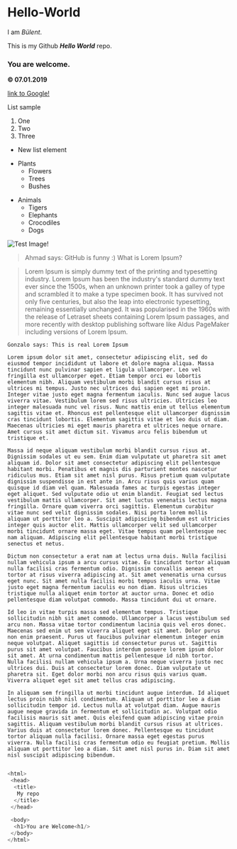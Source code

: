 # Hello-World

I am *Bülent*.

This is my Github ***Hello World*** repo.

### You are welcome.

**© 07.01.2019**

[link to Google!](http://google.com)

List sample
1. One
2. Two
3. Three

* New list element

- Plants
  * Flowers
  * Trees
  - Bushes
* Animals
  * Tigers
  * Elephants
  - Crocodiles
  * Dogs

![Test Image!](https://octodex.github.com/images/yaktocat.png)


> Ahmad says: GitHub is funny :)
> What is Lorem Ipsum?


>Lorem Ipsum is simply dummy text of the printing and typesetting industry. Lorem Ipsum has been the industry's standard dummy text ever since the 1500s, when an unknown printer took a galley of type and scrambled it to make a type specimen book. It has survived not only five centuries, but also the leap into electronic typesetting, remaining essentially unchanged. It was popularised in the 1960s with the release of Letraset sheets containing Lorem Ipsum passages, and more recently with desktop publishing software like Aldus PageMaker including versions of Lorem Ipsum.

```
Gonzalo says: This is real Lorem Ipsum

Lorem ipsum dolor sit amet, consectetur adipiscing elit, sed do eiusmod tempor incididunt ut labore et dolore magna aliqua. Massa tincidunt nunc pulvinar sapien et ligula ullamcorper. Leo vel fringilla est ullamcorper eget. Etiam tempor orci eu lobortis elementum nibh. Aliquam vestibulum morbi blandit cursus risus at ultrices mi tempus. Justo nec ultrices dui sapien eget mi proin. Integer vitae justo eget magna fermentum iaculis. Nunc sed augue lacus viverra vitae. Vestibulum lorem sed risus ultricies. Ultricies leo integer malesuada nunc vel risus. Nunc mattis enim ut tellus elementum sagittis vitae et. Rhoncus est pellentesque elit ullamcorper dignissim cras tincidunt lobortis. Elementum sagittis vitae et leo duis ut diam. Maecenas ultricies mi eget mauris pharetra et ultrices neque ornare. Amet cursus sit amet dictum sit. Vivamus arcu felis bibendum ut tristique et.

Massa id neque aliquam vestibulum morbi blandit cursus risus at. Dignissim sodales ut eu sem. Enim diam vulputate ut pharetra sit amet aliquam id. Dolor sit amet consectetur adipiscing elit pellentesque habitant morbi. Penatibus et magnis dis parturient montes nascetur ridiculus mus. Etiam sit amet nisl purus. Risus pretium quam vulputate dignissim suspendisse in est ante in. Arcu risus quis varius quam quisque id diam vel quam. Malesuada fames ac turpis egestas integer eget aliquet. Sed vulputate odio ut enim blandit. Feugiat sed lectus vestibulum mattis ullamcorper. Sit amet luctus venenatis lectus magna fringilla. Ornare quam viverra orci sagittis. Elementum curabitur vitae nunc sed velit dignissim sodales. Nisi porta lorem mollis aliquam ut porttitor leo a. Suscipit adipiscing bibendum est ultricies integer quis auctor elit. Mattis ullamcorper velit sed ullamcorper morbi tincidunt ornare massa eget. Vitae tempus quam pellentesque nec nam aliquam. Adipiscing elit pellentesque habitant morbi tristique senectus et netus.

Dictum non consectetur a erat nam at lectus urna duis. Nulla facilisi nullam vehicula ipsum a arcu cursus vitae. Eu tincidunt tortor aliquam nulla facilisi cras fermentum odio. Dignissim convallis aenean et tortor at risus viverra adipiscing at. Sit amet venenatis urna cursus eget nunc. Sit amet nulla facilisi morbi tempus iaculis urna. Vitae justo eget magna fermentum iaculis eu non diam. Risus ultricies tristique nulla aliquet enim tortor at auctor urna. Donec et odio pellentesque diam volutpat commodo. Massa tincidunt dui ut ornare.

Id leo in vitae turpis massa sed elementum tempus. Tristique sollicitudin nibh sit amet commodo. Ullamcorper a lacus vestibulum sed arcu non. Massa vitae tortor condimentum lacinia quis vel eros donec. Maecenas sed enim ut sem viverra aliquet eget sit amet. Dolor purus non enim praesent. Purus ut faucibus pulvinar elementum integer enim neque volutpat. Aliquet sagittis id consectetur purus ut. Sagittis purus sit amet volutpat. Faucibus interdum posuere lorem ipsum dolor sit amet. At urna condimentum mattis pellentesque id nibh tortor. Nulla facilisi nullam vehicula ipsum a. Urna neque viverra justo nec ultrices dui. Duis at consectetur lorem donec. Diam vulputate ut pharetra sit. Eget dolor morbi non arcu risus quis varius quam. Viverra aliquet eget sit amet tellus cras adipiscing.

In aliquam sem fringilla ut morbi tincidunt augue interdum. Id aliquet lectus proin nibh nisl condimentum. Aliquam ut porttitor leo a diam sollicitudin tempor id. Lectus nulla at volutpat diam. Augue mauris augue neque gravida in fermentum et sollicitudin ac. Volutpat odio facilisis mauris sit amet. Quis eleifend quam adipiscing vitae proin sagittis. Aliquam vestibulum morbi blandit cursus risus at ultrices. Varius duis at consectetur lorem donec. Pellentesque eu tincidunt tortor aliquam nulla facilisi. Ornare massa eget egestas purus viverra. Nulla facilisi cras fermentum odio eu feugiat pretium. Mollis aliquam ut porttitor leo a diam. Sit amet nisl purus in. Diam sit amet nisl suscipit adipiscing bibendum.
```

```javascript

<html>
 <head>
  <title>
   My repo
  </title>
 </head>
 
 <body>
  <h1>You are Welcome<h1/>
 </body>
</html>
 
 ```

